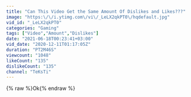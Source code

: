 ```yaml
---
title: "Can This Video Get the Same Amount Of Dislikes and Likes???"
image: "https:\/\/i.ytimg.com\/vi\/_LeLX2qkPT0\/hqdefault.jpg"
vid_id: "_LeLX2qkPT0"
categories: "Gaming"
tags: ["Video","Amount","Dislikes"]
date: "2021-06-18T00:23:41+03:00"
vid_date: "2020-12-11T01:17:05Z"
duration: "PT2M46S"
viewcount: "1048"
likeCount: "135"
dislikeCount: "135"
channel: "TeKsTi"
---
```

{% raw %}Ok{% endraw %}
